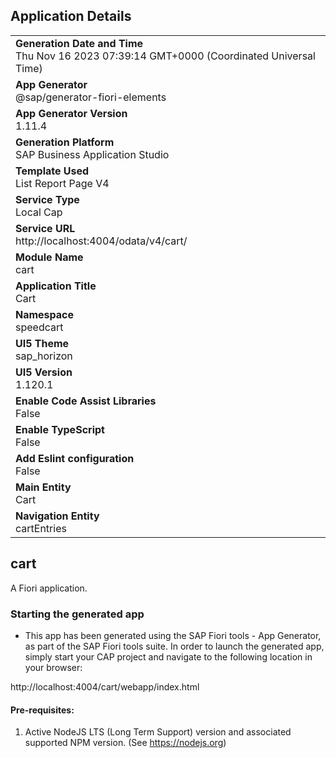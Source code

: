 ## Application Details
|               |
| ------------- |
|**Generation Date and Time**<br>Thu Nov 16 2023 07:39:14 GMT+0000 (Coordinated Universal Time)|
|**App Generator**<br>@sap/generator-fiori-elements|
|**App Generator Version**<br>1.11.4|
|**Generation Platform**<br>SAP Business Application Studio|
|**Template Used**<br>List Report Page V4|
|**Service Type**<br>Local Cap|
|**Service URL**<br>http://localhost:4004/odata/v4/cart/
|**Module Name**<br>cart|
|**Application Title**<br>Cart|
|**Namespace**<br>speedcart|
|**UI5 Theme**<br>sap_horizon|
|**UI5 Version**<br>1.120.1|
|**Enable Code Assist Libraries**<br>False|
|**Enable TypeScript**<br>False|
|**Add Eslint configuration**<br>False|
|**Main Entity**<br>Cart|
|**Navigation Entity**<br>cartEntries|

## cart

A Fiori application.

### Starting the generated app

-   This app has been generated using the SAP Fiori tools - App Generator, as part of the SAP Fiori tools suite.  In order to launch the generated app, simply start your CAP project and navigate to the following location in your browser:

http://localhost:4004/cart/webapp/index.html

#### Pre-requisites:

1. Active NodeJS LTS (Long Term Support) version and associated supported NPM version.  (See https://nodejs.org)


